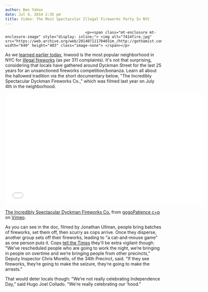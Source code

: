 ```yaml
---
author: Ben Yakas
date: Jul 4, 2014 2:35 pm
title: Video: The Most Spectacular Illegal Fireworks Party In NYC
---
```


	
										<p><span class="mt-enclosure mt-enclosure-image" style="display: inline;"> <img alt="7414fire.jpg" src="https://web.archive.org/web/20140711170403im_/http://gothamist.com/attachments/byakas/7414fire.jpg" width="640" height="403" class="image-none"> </span></p>

<p>As we <a href="https://web.archive.org/web/20140711170403/http://gothamist.com/2014/07/04/where_to_find_the_best_illegal_fire.php">learned earlier today</a>, Inwood is the most popular neighborhood in NYC for <a href="https://web.archive.org/web/20140711170403/http://gothamist.com/tags/illegalfireworks">illegal fireworks</a> (as per 311 complaints). It&apos;s not that surprising, considering that locals have gathered around Dyckman Street for the last 25 years for an unsanctioned fireworks competition/bonanza. Learn all about the hallowed tradition via the short documentary below, &quot;The Incredibly Spectacular Dyckman Fireworks Co.,&quot; which was filmed last year on July 4th in the neighborhood.</p>

<p><iframe src="//web.archive.org/web/20140711170403if_/http://player.vimeo.com/video/98896469" width="640" height="360" frameborder="0" webkitallowfullscreen="" mozallowfullscreen="" allowfullscreen></iframe> </p><p><a href="https://web.archive.org/web/20140711170403/http://vimeo.com/98896469">The Incredibly Spectacular Dyckman Fireworks Co.</a> from <a href="https://web.archive.org/web/20140711170403/http://vimeo.com/gogopatiencecnp">gogoPatience c+p</a> on <a href="https://web.archive.org/web/20140711170403/https://vimeo.com/">Vimeo</a>.</p><p></p>

<p>As you can see in the doc, filmed by Jonathan Ullman, people bring batches of fireworks, set them off, then scurry as cops arrive. Once they disperse, another group sets off their fireworks, leading to &quot;a cat-and-mouse game&quot; as one person puts it. Cops <a href="https://web.archive.org/web/20140711170403/http://www.nytimes.com/2014/07/04/nyregion/manhattans-illegal-fireworks-a-july-4-tradition-american-independence-day.html?ref=nyregion&amp;_r=0">tell the Times</a> they&apos;ll be extra vigilant though: &quot;We&#x2019;ve rescheduled people who are going to work the night, we&#x2019;re bringing in people on overtime and we&#x2019;re bringing people from other precincts,&quot; Deputy Inspector Chris Morello, of the 34th Precinct, said. &quot;If they see fireworks, they&#x2019;re going to make the seizure, they&#x2019;re going to make the arrests.&quot;</p>

<p>That would deter locals though: &quot;We&#x2019;re not really celebrating Independence Day,&#x201D; said Hugo Joel Collado. &quot;We&#x2019;re really celebrating our &#x2019;hood.&quot;</p>					
										
									
				
